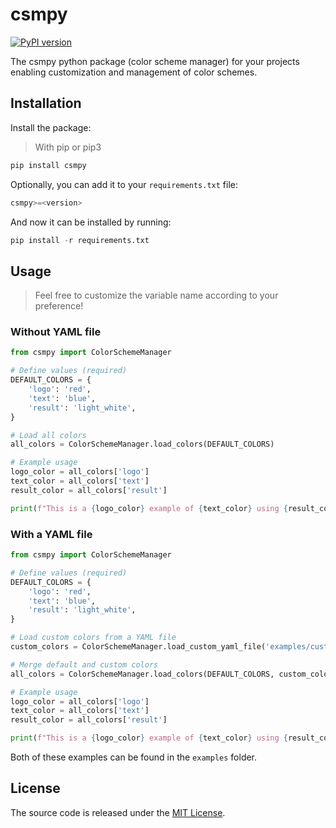 # csmpy

[![PyPI version](https://badge.fury.io/py/csmpy.svg)](https://badge.fury.io/py/csmpy)

The csmpy python package (color scheme manager) for your projects enabling customization and management of color schemes.

## Installation

Install the package:

> With pip or pip3

```python
pip install csmpy
```

Optionally, you can add it to your `requirements.txt` file:

```python
csmpy>=<version>
```

And now it can be installed by running:

```python
pip install -r requirements.txt
```

## Usage

> Feel free to customize the variable name according to your preference!

### Without YAML file

```python
from csmpy import ColorSchemeManager

# Define values (required)
DEFAULT_COLORS = {
    'logo': 'red',
    'text': 'blue',
    'result': 'light_white',
}

# Load all colors
all_colors = ColorSchemeManager.load_colors(DEFAULT_COLORS)

# Example usage
logo_color = all_colors['logo']
text_color = all_colors['text']
result_color = all_colors['result']

print(f"This is a {logo_color} example of {text_color} using {result_color} colors.")

```

### With a YAML file

```python
from csmpy import ColorSchemeManager

# Define values (required)
DEFAULT_COLORS = {
    'logo': 'red',
    'text': 'blue',
    'result': 'light_white',
}

# Load custom colors from a YAML file
custom_colors = ColorSchemeManager.load_custom_yaml_file('examples/custom_settings.yaml')

# Merge default and custom colors
all_colors = ColorSchemeManager.load_colors(DEFAULT_COLORS, custom_colors)

# Example usage
logo_color = all_colors['logo']
text_color = all_colors['text']
result_color = all_colors['result']

print(f"This is a {logo_color} example of {text_color} using {result_color} colors.")
```

Both of these examples can be found in the `examples` folder.

## License

The source code is released under the [MIT License](LICENSE).
